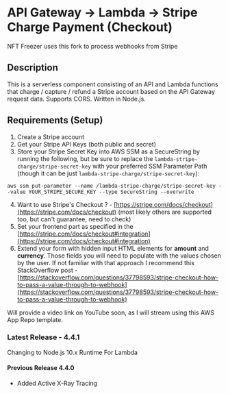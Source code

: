 # API Gateway -> Lambda -> Stripe Charge Payment (Checkout)

NFT Freezer uses this fork to process webhooks from Stripe

## Description

This is a serverless component consisting of an API and Lambda functions that charge / capture / refund a Stripe account based on the API Gateway request data. Supports CORS. Written in Node.js.

## Requirements (Setup)

1. Create a Stripe account
2. Get your Stripe API Keys (both public and secret)
3. Store your Stripe Secret Key into AWS SSM as a SecureString by running the following, but be sure to replace the `lambda-stripe-charge/stripe-secret-key` with your preferred SSM Parameter Path (though it can be just `lambda-stripe-charge/stripe-secret-key`):

```ssh
aws ssm put-parameter --name /lambda-stripe-charge/stripe-secret-key --value YOUR_STRIPE_SECURE_KEY --type SecureString --overwrite
```

4. Want to use Stripe's Checkout ? - [https://stripe.com/docs/checkout](https://stripe.com/docs/checkout)
   (most likely others are supported too, but can't guarantee, need to check)
5. Set your frontend part as specified in the [https://stripe.com/docs/checkout#integration](https://stripe.com/docs/checkout#integration)
6. Extend your form with hidden input HTML elements for **amount** and **currency**. Those fields you will need to populate with the values chosen by the user. If not familiar with that approach I recommend this StackOverflow post - [https://stackoverflow.com/questions/37798593/stripe-checkout-how-to-pass-a-value-through-to-webhook](https://stackoverflow.com/questions/37798593/stripe-checkout-how-to-pass-a-value-through-to-webhook)

Will provide a video link on YouTube soon, as I will stream using this AWS App Repo template.

### Latest Release - 4.4.1

Changing to Node.js 10.x Runtime For Lambda

#### Previous Release 4.4.0

- Added Active X-Ray Tracing
